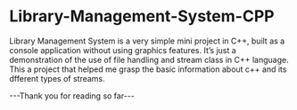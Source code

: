 # Library-Management-System-CPP
Library Management System is a very simple mini project in C++, built as a console application without using graphics features. 
It’s just a demonstration of the use of file handling and stream class in C++ language.
This a project that helped me grasp the basic information about c++ and its dfferent types of streams.

---Thank you for reading so far---
